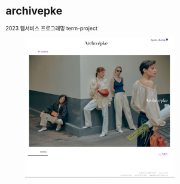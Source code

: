 # archivepke
2023 웹서비스 프로그래밍 term-project
<p align="center">
  <img src="./로그인o메인창.png" width="400"/>
</p>
